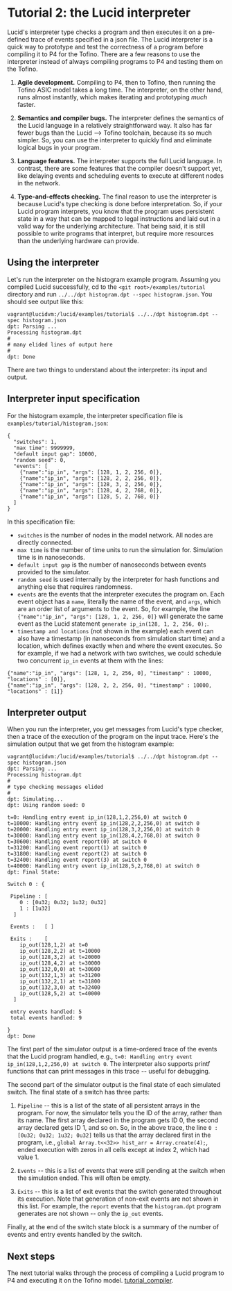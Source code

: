 # Tutorial 2: the Lucid interpreter

Lucid's interpreter type checks a program and then executes it on a pre-defined trace of events specified in a json file. The Lucid interpreter is a quick way to prototype and test the correctness of a program before compiling it to P4 for the Tofino. There are a few reasons to use the interpreter instead of always compiling programs to P4 and testing them on the Tofino. 

1. **Agile development.** Compiling to P4, then to Tofino, then running the Tofino ASIC model takes a long time. The interpreter, on the other hand, runs almost instantly, which makes iterating and prototyping *much* faster.

2. **Semantics and compiler bugs.** The interpreter defines the semantics of the Lucid language in a relatively straightforward way. It also has far fewer bugs than the Lucid --> Tofino toolchain, because its so much simpler. So, you can use the interpreter to quickly find and eliminate logical bugs in your program.

3. **Language features.** The interpreter supports the full Lucid language. In contrast, there are some features that the compiler doesn't support yet, like delaying events and scheduling events to execute at different nodes in the network. 

4. **Type-and-effects checking.** The final reason to use the interpreter is because Lucid's type checking is done before interpretation. So, if your Lucid program  interprets, you know that the program uses persistent state in a way that can be mapped to legal instructions and laid out in a valid way for the underlying architecture. That being said, it is still possible to write programs that interpret, but require more resources than the underlying hardware can provide. 


## Using the interpreter
Let's run the interpreter on the histogram example program. Assuming you compiled Lucid successfully, cd to the ``<git root>/examples/tutorial`` directory and run ``../../dpt histogram.dpt --spec histogram.json``. You should see output like this: 

```
vagrant@lucidvm:/lucid/examples/tutorial$ ../../dpt histogram.dpt --spec histogram.json
dpt: Parsing ...
Processing histogram.dpt
#
# many elided lines of output here
#
dpt: Done
```

There are two things to understand about the interpreter: its input and output. 

## Interpreter input specification
For the histogram example, the interpreter specification file is ``examples/tutorial/histogram.json``: 

```
{
  "switches": 1,
  "max time": 9999999,
  "default input gap": 10000,
  "random seed": 0,
  "events": [
    {"name":"ip_in", "args": [128, 1, 2, 256, 0]},
    {"name":"ip_in", "args": [128, 2, 2, 256, 0]},
    {"name":"ip_in", "args": [128, 3, 2, 256, 0]},
    {"name":"ip_in", "args": [128, 4, 2, 768, 0]},
    {"name":"ip_in", "args": [128, 5, 2, 768, 0]}
  ]
}
```

In this specification file: 
- ``switches`` is the number of nodes in the model network. All nodes are directly connected. 
- ``max time`` is the number of time units to run the simulation for. Simulation time is in nanoseconds.
- ``default input gap`` is the number of nanoseconds between events provided to the simulator.
- ``random seed`` is used internally by the interpreter for hash functions and anything else that requires randomness. 
- ``events`` are the events that the interpreter executes the program on. Each event object has a ``name``, literally the name of the event, and ``args``, which are an order list of arguments to the event. So, for example, the line ``{"name":"ip_in", "args": [128, 1, 2, 256, 0]}`` will generate the same event as the Lucid statement ``generate ip_in(128, 1, 2, 256, 0);``. 
- ``timestamp and locations`` (not shown in the example) each event can also have a timestamp (in nanoseconds from simulation start time) and a location, which defines exactly when and where the event executes. So for example, if we had a network with two switches, we could schedule two concurrent ``ip_in`` events at them with the lines: 
```
{"name":"ip_in", "args": [128, 1, 2, 256, 0], "timestamp" : 10000, "locations" : [0]},
{"name":"ip_in", "args": [128, 2, 2, 256, 0], "timestamp" : 10000, "locations" : [1]}
```

## Interpreter output

When you run the interpreter, you get messages from Lucid's type checker, then a trace of the execution of the program on the input trace. Here's the simulation output that we get from the histogram example: 

```
vagrant@lucidvm:/lucid/examples/tutorial$ ../../dpt histogram.dpt --spec histogram.json
dpt: Parsing ...
Processing histogram.dpt
#
# type checking messages elided
# 
dpt: Simulating...
dpt: Using random seed: 0

t=0: Handling entry event ip_in(128,1,2,256,0) at switch 0
t=10000: Handling entry event ip_in(128,2,2,256,0) at switch 0
t=20000: Handling entry event ip_in(128,3,2,256,0) at switch 0
t=30000: Handling entry event ip_in(128,4,2,768,0) at switch 0
t=30600: Handling event report(0) at switch 0
t=31200: Handling event report(1) at switch 0
t=31800: Handling event report(2) at switch 0
t=32400: Handling event report(3) at switch 0
t=40000: Handling entry event ip_in(128,5,2,768,0) at switch 0
dpt: Final State:

Switch 0 : {

 Pipeline : [
    0 : [0u32; 0u32; 1u32; 0u32]
    1 : [1u32]
  ]

 Events :   [ ]

 Exits :    [
    ip_out(128,1,2) at t=0
    ip_out(128,2,2) at t=10000
    ip_out(128,3,2) at t=20000
    ip_out(128,4,2) at t=30000
    ip_out(132,0,0) at t=30600
    ip_out(132,1,3) at t=31200
    ip_out(132,2,1) at t=31800
    ip_out(132,3,0) at t=32400
    ip_out(128,5,2) at t=40000
  ]

 entry events handled: 5
 total events handled: 9

}
dpt: Done
```

The first part of the simulator output is a time-ordered trace of the events that the Lucid program handled, e.g., ``t=0: Handling entry event ip_in(128,1,2,256,0) at switch 0``. The interpreter also supports printf functions that can print messages in this trace -- useful for debugging. 

The second part of the simulator output is the final state of each simulated switch. The final state of a switch has three parts: 
1. ``Pipeline`` -- this is a list of the state of all persistent arrays in the program. For now, the simulator tells you the ID of the array, rather than its name. The first array declared in the program gets ID 0, the second array declared gets ID 1, and so on. So, in the above trace, the line ``0 : [0u32; 0u32; 1u32; 0u32]`` tells us that the array declared first in the program, i.e., ``global Array.t<<32>> hist_arr = Array.create(4);``, ended execution with zeros in all cells except at index 2, which had value 1.

2. ``Events`` -- this is a list of events that were still pending at the switch when the simulation ended. This will often be empty. 

3. ``Exits`` -- this is a list of exit events that the switch generated throughout its execution. Note that generation of non-exit events are not shown in this list. For example, the ``report`` events that the ``histogram.dpt`` program generates are not shown -- only the ``ip_out`` events. 

Finally, at the end of the switch state block is a summary of the number of events and entry events handled by the switch. 

## Next steps

The next tutorial walks through the process of compiling a Lucid program to P4 and executing it on the Tofino model. [tutorial_compiler](tutorial_compiler.md).
